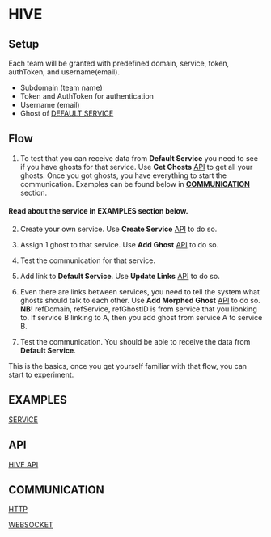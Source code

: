 # HIVE

## Setup

Each team will be granted with predefined domain, service, token, authToken, and username(email).
- Subdomain (team name)
- Token and AuthToken for authentication
- Username (email)
- Ghost of [DEFAULT SERVICE](./DEFAULT_SERVICE.md)

## Flow

1. To test that you can receive data from **Default Service** you need to see if you have ghosts for that service. Use **Get Ghosts** [API](https://github.com/NornirAS/HACKATHON_2023/blob/main/HIVE_API.md#get-ghost) to get all your ghosts. Once you got ghosts, you have everything to start the communication. Examples can be found below in [**COMMUNICATION**](#communication) section.

#### Read about the service in **EXAMPLES** section below.

2. Create your own service. Use **Create Service** [API](https://github.com/NornirAS/HACKATHON_2023/blob/main/HIVE_API.md#create-service) to do so.

3. Assign 1 ghost to that service. Use **Add Ghost** [API](https://github.com/NornirAS/HACKATHON_2023/blob/main/HIVE_API.md#add-ghost) to do so.

4. Test the communication for that service.

5. Add link to **Default Service**. Use **Update Links** [API](https://github.com/NornirAS/HACKATHON_2023/blob/main/HIVE_API.md#update-links) to do so.

6. Even there are links between services, you need to tell the system what ghosts should talk to each other. Use **Add Morphed Ghost** [API](https://github.com/NornirAS/HACKATHON_2023/blob/main/HIVE_API.md#add-morphed-ghost) to do so. **NB!** refDomain, refService, refGhostID is from service that you lionking to. If service B linking to A, then you add ghost from service A to service B.

7. Test the communication. You should be able to receive the data from **Default Service**.

This is the basics, once you get yourself familiar with that flow, you can start to experiment.

## EXAMPLES

[SERVICE](./SERVICE.md)

## API

[HIVE API](./HIVE_API.md)

## COMMUNICATION

[HTTP](./HTTP.md)

[WEBSOCKET](./WEBSOCKET.md)
